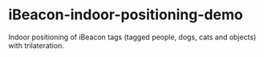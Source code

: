 # iBeacon-indoor-positioning-demo
Indoor positioning of iBeacon tags (tagged people, dogs, cats and objects)  with trilateration.
